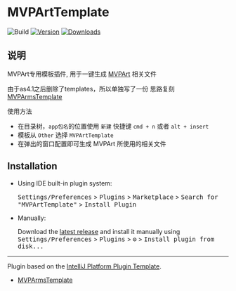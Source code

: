 # MVPArtTemplate

![Build](https://github.com/sinlov/MVPArtTemplate/workflows/Build/badge.svg)
[![Version](https://img.shields.io/jetbrains/plugin/v/PLUGIN_ID.svg)](https://plugins.jetbrains.com/plugin/PLUGIN_ID)
[![Downloads](https://img.shields.io/jetbrains/plugin/d/PLUGIN_ID.svg)](https://plugins.jetbrains.com/plugin/PLUGIN_ID)

## 说明

<!-- Plugin description -->
MVPArt专用模板插件, 用于一键生成 [MVPArt](https://github.com/JessYanCoding/MVPArt) 相关文件

由于as4.1之后删除了templates，所以单独写了一份
思路复刻[MVPArmsTemplate](https://github.com/JessYanCoding/MVPArmsTemplate)

使用方法
  - 在目录树，`app包名`的位置使用 `新建` 快捷键 `cmd + n` 或者 `alt + insert`
  - 模板从 `Other` 选择 `MVPArtTemplate`
  - 在弹出的窗口配置即可生成 MVPArt 所使用的相关文件

<!-- Plugin description end -->

## Installation

- Using IDE built-in plugin system:
  
  <kbd>Settings/Preferences</kbd> > <kbd>Plugins</kbd> > <kbd>Marketplace</kbd> > <kbd>Search for "MVPArtTemplate"</kbd> >
  <kbd>Install Plugin</kbd>
  
- Manually:

  Download the [latest release](https://github.com/sinlov/MVPArtTemplate/releases/latest) and install it manually using
  <kbd>Settings/Preferences</kbd> > <kbd>Plugins</kbd> > <kbd>⚙️</kbd> > <kbd>Install plugin from disk...</kbd>


---
Plugin based on the [IntelliJ Platform Plugin Template][template].

[template]: https://github.com/JetBrains/intellij-platform-plugin-template

- [MVPArmsTemplate](https://github.com/JessYanCoding/MVPArmsTemplate)
